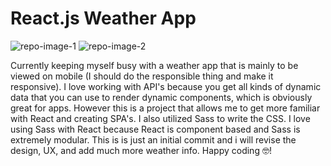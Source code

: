 # React.js Weather App
![repo-image-1](https://user-images.githubusercontent.com/18039225/120667841-df28e780-c45b-11eb-9048-548127bdcb1b.jpg)
![repo-image-2](https://user-images.githubusercontent.com/18039225/120668438-742be080-c45c-11eb-8801-7385ba8684d9.jpg)  

Currently keeping myself busy with a weather app that is mainly to be viewed on mobile (I should do the responsible thing and make it responsive). I love working with API's because you get all kinds of dynamic data that you can use to render dynamic components, which is obviously great for apps. However this is a project that allows me to get more familiar with React and creating SPA's. I also utilized Sass to write the CSS. I love using Sass with React because React is component based and Sass is extremely modular. This is is just an initial commit and i will revise the design, UX, and add much more weather info. Happy coding 🤓!
